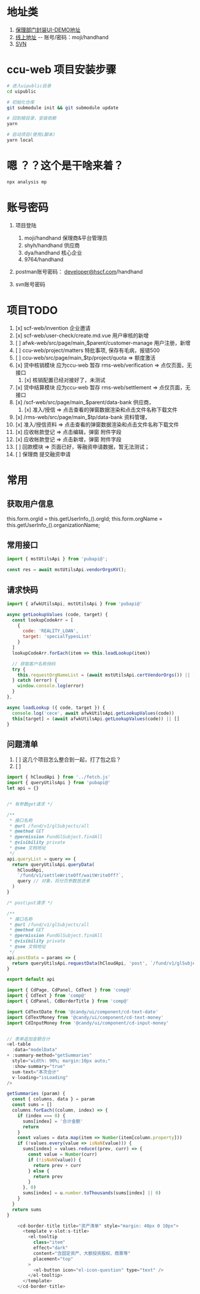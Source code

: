 # 地址类

1. [保理部门封装UI-DEMO地址](https://candy-ui.github.io/candy/)
3. [线上地址](https://crrcgc.hscf.com/) -- 账号/密码：moji/handhand
4. [SVN](https://pms.hscf.com/svn/SCFPUB/项目管理/20200225海汇保理项目/")



# ccu-web 项目安装步骤

```bash
# 进入uipublic目录
cd uipublic

# 初始化仓库
git submodule init && git submodule update

# 回到根目录，安装依赖
yarn

# 启动项目(使用i脚本)
yarn local
```

# 嗯 ？？这个是干啥来着？

```bash
npx analysis mp
```


# 账号密码

1. 项目登陆
    1. moji/handhand 保理商&平台管理员
    2. shyh/handhand 供应商
    3. dya/handhand 核心企业
    4. 9764/handhand

2. postman账号密码：
    developer@hscf.com/handhand
    
3. svn账号密码 

 




 

# 项目TODO
1. [x]  scf-web/invention 企业邀请
2. [x]  scf-web/user-check/create.md.vue  用户审核的新增
3. [ ]  afwk-web/src/page/main_$parent/customer-manage 用户注册，新增
4. [ ]  ccu-web/project/matters  特批事项, 保存有毛病，报错500
5. [ ]  ccu-web/src/page/main_$tp/project/quota   => 额度激活
6. [x]  贷中核销模块  应为ccu-web 暂存 rms-web/verification  => 点仅页面，无接口
   1. [x]  核销配置已经对接好了，未测试
7. [x]  贷中结算模块  应为ccu-web 暂存 rms-web/settlement => 点仅页面，无接口
8. [x]  /scf-web/src/page/main_$parent/data-bank 供应商，
   1. [x]  准入/授信 => 点击查看的弹窗数据渲染和点击文件名称下载文件
9.  [x]  /rms-web/src/page/main_$tp/data-bank 资料管理，
   2. [x]  准入/授信资料 => 点击查看的弹窗数据渲染和点击文件名称下载文件
   3. [x]  应收帐款登记 => 点击编辑，弹窗 附件字段
   4. [x]  应收帐款登记 => 点击新增，弹窗 附件字段
10. [ ]  回款模块 => 页面已好，等融资申请数据，暂无法测试；
11. [ ]  保理商 提交融资申请




 






 



# 常用

## 获取用户信息

this.form.orgId = this.getUserInfo_().orgId;
this.form.orgName = this.getUserInfo_().organizationName;


## 常用接口

```js
import { mstUtilsApi } from 'pubapi@';

const res = await mstUtilsApi.vendorOrgsKV();


```

## 请求快码
 
```js
import { afwkUtilsApi, mstUtilsApi } from 'pubapi@'

async getLookupValues (code, target) {
  const lookupCodeArr = [
    {
      code: 'REALITY_LOAN',
      target: 'specialTypesList'
    }
  ]
  lookupCodeArr.forEach(item => this.loadLookup(item))

  // 获取客户名称快码
  try {
    this.requestOrgNameList = (await mstUtilsApi.certVendorOrgs()) || []
  } catch (error) {
    window.console.log(error)
  }
},

async loadLookup ({ code, target }) {
  console.log('cece', await afwkUtilsApi.getLookupValues(code))
  this[target] = (await afwkUtilsApi.getLookupValues(code)) || []
}
```
 

## 问题清单

1. [ ] 这几个项目怎么整合到一起，打了包之后？
2. [ ] 


```js
import { hCloudApi } from '../fetch.js'
import { queryUtilsApi } from 'pubapi@'
let api = {}


/* 有参数get请求 */

/**
 * 接口名称
 * @url /fund/v1/glSubjects/all
 * @method GET
 * @permission FundGlSubject.findAll
 * @visibility private
 * @see 文档地址
 */
api.queryList = query => {
  return queryUtilsApi.queryData(
    hCloudApi,
    `/fund/v1/settleWriteOff/waitWriteOff?`,
    query // 对象，将分页参数放进来
  )
}

/* post\put请求 */

/**
 * 接口名称
 * @url /fund/v1/glSubjects/all
 * @method GET
 * @permission FundGlSubject.findAll
 * @visibility private
 * @see 文档地址
 */
api.postData = params => {
  return queryUtilsApi.requestData(hCloudApi, 'post', `/fund/v1/glSubjects`, params)
}

export default api

```

 

 


```js
import { CdPage, CdPanel, CdText } from 'comp@'
import { CdText } from 'comp@'
import { CdPanel, CdBorderTitle } from 'comp@'

import CdTextDate from '@candy/ui/component/cd-text-date'
import CdTextMoney from '@candy/ui/component/cd-text-money'
import CdInputMoney from '@candy/ui/component/cd-input-money'


// 表单追加金额合计
<el-table
  :data="modelData"
+ :summary-method="getSummaries"
  style="width: 90%; margin:10px auto;"
  :show-summary="true"
  sum-text="本次合计"
  v-loading="isLoading"
/>

getSummaries (param) {
  const { columns, data } = param
  const sums = []
  columns.forEach((column, index) => {
    if (index === 0) {
      sums[index] = '合计金额'
      return
    }
    const values = data.map(item => Number(item[column.property]))
    if (!values.every(value => isNaN(value))) {
      sums[index] = values.reduce((prev, curr) => {
        const value = Number(curr)
        if (!isNaN(value)) {
          return prev + curr
        } else {
          return prev
        }
      }, 0)
      sums[index] = u.number.toThousands(sums[index] || 0)
    }
  }
  return sums
}
```
```js
    <cd-border-title title="资产清单" style="margin: 40px 0 10px">
      <template v-slot:s-title>
        <el-tooltip
          class="item"
          effect="dark"
          content="含固定资产、大额投资股权、商票等"
          placement="top"
        >
          <el-button icon="el-icon-question" type="text" />
        </el-tooltip>
      </template>
    </cd-border-title>
```

 





